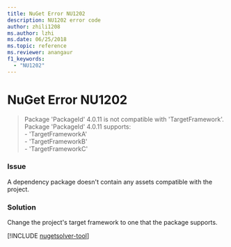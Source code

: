 ```yaml
---
title: NuGet Error NU1202
description: NU1202 error code
author: zhili1208
ms.author: lzhi
ms.date: 06/25/2018
ms.topic: reference
ms.reviewer: anangaur
f1_keywords: 
  - "NU1202"
---
```


# NuGet Error NU1202

> Package 'PackageId' 4.0.11 is not compatible with 'TargetFramework'. Package 'PackageId' 4.0.11 supports:<br/> - 'TargetFrameworkA'<br/> - 'TargetFrameworkB'<br/> - 'TargetFrameworkC'

### Issue
A dependency package doesn't contain any assets compatible with the project.

### Solution
Change the project's target framework to one that the package supports.

[!INCLUDE [nugetsolver-tool](../../includes/nugetsolver-tool.md)]